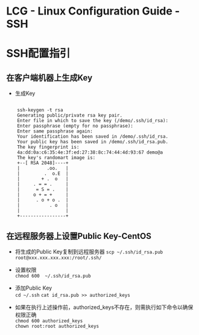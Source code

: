# LCG - Linux Configuration Guide - SSH
# SSH配置指引

## 在客户端机器上生成Key  
* 生成Key  
```

    ssh-keygen -t rsa
    Generating public/private rsa key pair.
    Enter file in which to save the key (/demo/.ssh/id_rsa):
    Enter passphrase (empty for no passphrase):
    Enter same passphrase again:
    Your identification has been saved in /demo/.ssh/id_rsa.
    Your public key has been saved in /demo/.ssh/id_rsa.pub.
    The key fingerprint is:
    4a:dd:0a:c6:35:4e:3f:ed:27:38:8c:74:44:4d:93:67 demo@a
    The key's randomart image is:
    +--[ RSA 2048]----+
    |          .oo.   |
    |         .  o.E  |
    |        + .  o   |
    |     . = = .     |
    |      = S = .    |
    |     o + = +     |
    |      . o + o .  |
    |           . o   |
    |                 |
    +-----------------+
```

## 在远程服务器上设置Public Key-CentOS
* 将生成的Public Key复制到远程服务器
`scp ~/.ssh/id_rsa.pub root@xxx.xxx.xxx.xxx:/root/.ssh/`  

* 设置权限  
`chmod 600  ~/.ssh/id_rsa.pub`  

* 添加Public Key  
`cd ~/.ssh`
`cat id_rsa.pub >> authorized_keys`

* 如果在执行上述操作前，authorized_keys不存在，则需执行如下命令以确保权限正确  
`chmod 600 authorized_keys`  
`chown root:root authorized_keys`

